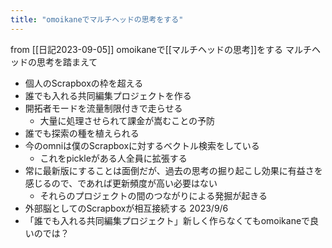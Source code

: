 ```yaml
---
title: "omoikaneでマルチヘッドの思考をする"
---
```


from [[日記2023-09-05]]
omoikaneで[[マルチヘッドの思考]]をする
マルチヘッドの思考を踏まえて
- 個人のScrapboxの枠を超える
- 誰でも入れる共同編集プロジェクトを作る
- 開拓者モードを流量制限付きで走らせる
    - 大量に処理させられて課金が嵩むことの予防
- 誰でも探索の種を植えられる
- 今のomniは僕のScrapboxに対するベクトル検索をしている
    - これをpickleがある人全員に拡張する
- 常に最新版にすることは面倒だが、過去の思考の掘り起こし効果に有益さを感じるので、であれば更新頻度が高い必要はない
    - それらのプロジェクトの間のつながりによる発掘が起きる
- 外部脳としてのScrapboxが相互接続する
2023/9/6
- 「誰でも入れる共同編集プロジェクト」新しく作らなくてもomoikaneで良いのでは？

